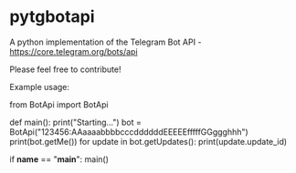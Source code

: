 # pytgbotapi
A python implementation of the Telegram Bot API - https://core.telegram.org/bots/api

Please feel free to contribute!

Example usage:

from BotApi import BotApi

def main():
    print("Starting...")
    bot = BotApi("123456:AAaaaabbbbcccddddddEEEEEfffffGGggghhh")
    print(bot.getMe())
    for update in bot.getUpdates():
        print(update.update_id)

if __name__ == "__main__":
    main()

